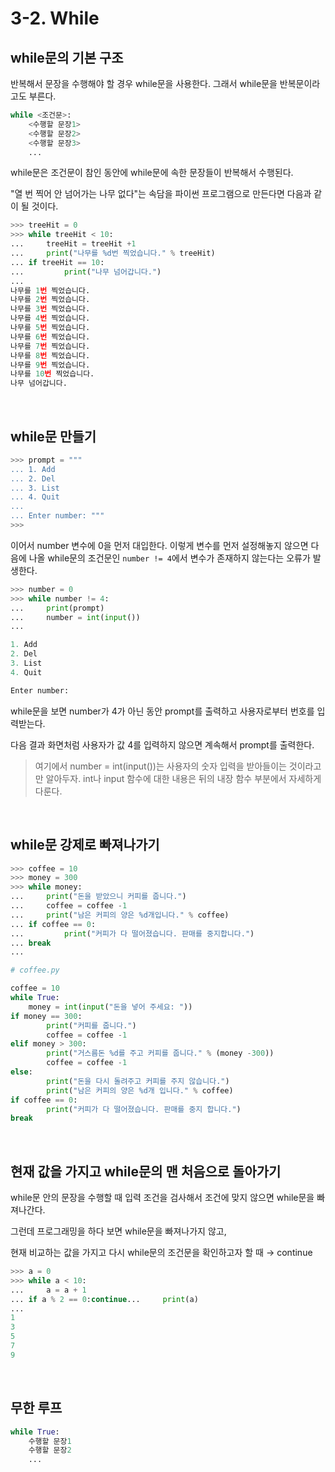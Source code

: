 # 3-2. While

## **while문의 기본 구조**

반복해서 문장을 수행해야 할 경우 while문을 사용한다. 그래서 while문을 반복문이라고도 부른다.

```python
while <조건문>:
    <수행할 문장1>
    <수행할 문장2>
    <수행할 문장3>
    ...
```

while문은 조건문이 참인 동안에 while문에 속한 문장들이 반복해서 수행된다.

"열 번 찍어 안 넘어가는 나무 없다"는 속담을 파이썬 프로그램으로 만든다면 다음과 같이 될 것이다.

```python
>>> treeHit = 0
>>> while treeHit < 10:
...     treeHit = treeHit +1
...     print("나무를 %d번 찍었습니다." % treeHit)
... if treeHit == 10:
...         print("나무 넘어갑니다.")
...
나무를 1번 찍었습니다.
나무를 2번 찍었습니다.
나무를 3번 찍었습니다.
나무를 4번 찍었습니다.
나무를 5번 찍었습니다.
나무를 6번 찍었습니다.
나무를 7번 찍었습니다.
나무를 8번 찍었습니다.
나무를 9번 찍었습니다.
나무를 10번 찍었습니다.
나무 넘어갑니다.
```

<br>

## **while문 만들기**

```python
>>> prompt = """
... 1. Add
... 2. Del
... 3. List
... 4. Quit
...
... Enter number: """
>>>
```

이어서 number 변수에 0을 먼저 대입한다. 이렇게 변수를 먼저 설정해놓지 않으면 다음에 나올 while문의 조건문인 `number != 4`에서 변수가 존재하지 않는다는 오류가 발생한다.

```python
>>> number = 0
>>> while number != 4:
...     print(prompt)
...     number = int(input())
...
```

```python
1. Add
2. Del
3. List
4. Quit

Enter number:
```

while문을 보면 number가 4가 아닌 동안 prompt를 출력하고 사용자로부터 번호를 입력받는다. 

다음 결과 화면처럼 사용자가 값 4를 입력하지 않으면 계속해서 prompt를 출력한다.

> 여기에서 number = int(input())는 사용자의 숫자 입력을 받아들이는 것이라고만 알아두자. int나 input 함수에 대한 내용은 뒤의 내장 함수 부분에서 자세하게 다룬다.
> 

<br>

## **while문 강제로 빠져나가기**

```python
>>> coffee = 10
>>> money = 300
>>> while money:
...     print("돈을 받았으니 커피를 줍니다.")
...     coffee = coffee -1
...     print("남은 커피의 양은 %d개입니다." % coffee)
... if coffee == 0:
...         print("커피가 다 떨어졌습니다. 판매를 중지합니다.")
... break
...
```

```python
# coffee.py

coffee = 10
while True:
    money = int(input("돈을 넣어 주세요: "))
if money == 300:
        print("커피를 줍니다.")
        coffee = coffee -1
elif money > 300:
        print("거스름돈 %d를 주고 커피를 줍니다." % (money -300))
        coffee = coffee -1
else:
        print("돈을 다시 돌려주고 커피를 주지 않습니다.")
        print("남은 커피의 양은 %d개 입니다." % coffee)
if coffee == 0:
        print("커피가 다 떨어졌습니다. 판매를 중지 합니다.")
break
```

<br>

## 현재 값을 가지고 **while문의 맨 처음으로 돌아가기**

while문 안의 문장을 수행할 때 입력 조건을 검사해서 조건에 맞지 않으면 while문을 빠져나간다.

그런데 프로그래밍을 하다 보면 while문을 빠져나가지 않고,

현재 비교하는 값을 가지고 다시 while문의 조건문을 확인하고자 할 때 → continue

```python
>>> a = 0
>>> while a < 10:
...     a = a + 1
... if a % 2 == 0:continue...     print(a)
...
1
3
5
7
9
```

<br>

## **무한 루프**

```python
while True:
    수행할 문장1
    수행할 문장2
    ...
```
